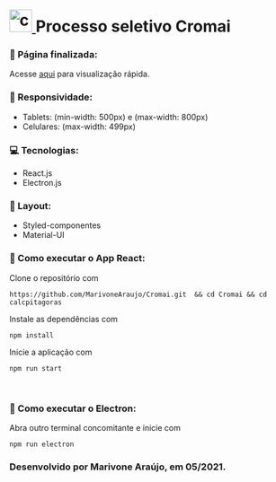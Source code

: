
#  <a href="https://www.cromai.com/" target="_blank"> <img src="https://media-exp1.licdn.com/dms/image/C4D0BAQHYFUYykS9kXA/company-logo_200_200/0/1557178861892?e=2159024400&v=beta&t=5XD6KNs0af9m8gLcissMmsbdBMkrpsEGv1hVmh46ynM" alt="cromai" width="40" height="40"/> </a> Processo seletivo Cromai

### 📃 Página finalizada:
Acesse [ aqui](marivone-araujo-cromai.surge.sh) para visualização rápida.

### 📱 Responsividade:
- Tablets: (min-width: 500px) e (max-width: 800px)
- Celulares: (max-width: 499px)

### 💻 Tecnologias:
- React.js
- Electron.js

### 🎨 Layout:
- Styled-componentes
- Material-UI

### 🔨 Como executar o App React:
Clone o repositório com
```
https://github.com/MarivoneAraujo/Cromai.git  && cd Cromai && cd calcpitagoras
```
Instale as dependências com
```
npm install
```
Inicie a aplicação com
```
npm run start
```
<br/>

### 🔨 Como executar o Electron:

Abra outro terminal concomitante e inicie com
```
npm run electron
```

### Desenvolvido por Marivone Araújo, em 05/2021.
